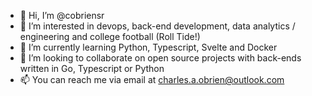 - 👋 Hi, I’m @cobriensr
- 👀 I’m interested in devops, back-end development, data analytics / engineering and college football (Roll Tide!)
- 🌱 I’m currently learning Python, Typescript, Svelte and Docker
- 💞️ I’m looking to collaborate on open source projects with back-ends written in Go, Typescript or Python
- 📫 You can reach me via email at charles.a.obrien@outlook.com

<!---
cobriensr/cobriensr is a ✨ special ✨ repository because its `README.md` (this file) appears on your GitHub profile.
You can click the Preview link to take a look at your changes.
--->
